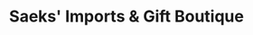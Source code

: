---
title: "Saeks' Imports & Gift Boutique"
url: /mansfield/saeks-imports-and-gift-boutique/
shop: gift
---